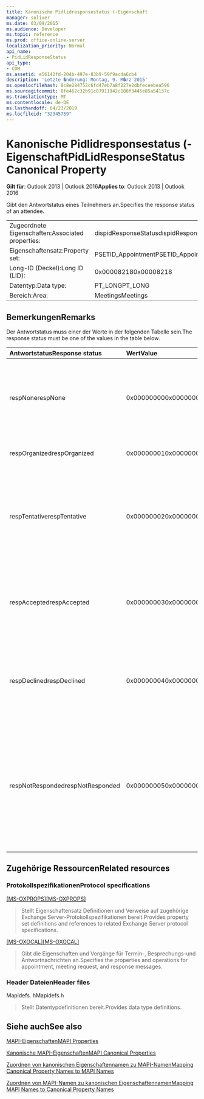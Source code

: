 ```yaml
---
title: Kanonische Pidlidresponsestatus (-Eigenschaft
manager: soliver
ms.date: 03/09/2015
ms.audience: Developer
ms.topic: reference
ms.prod: office-online-server
localization_priority: Normal
api_name:
- PidLidResponseStatus
api_type:
- COM
ms.assetid: e56142fd-204b-497e-83b9-59f9acda6cb4
description: 'Letzte �nderung: Montag, 9. M�rz 2015'
ms.openlocfilehash: 8c8e284752c6fd47eb7a8f227e2dbfeceebea596
ms.sourcegitcommit: 8fe462c32b91c87911942c188f3445e85a54137c
ms.translationtype: MT
ms.contentlocale: de-DE
ms.lasthandoff: 04/23/2019
ms.locfileid: "32345759"
---
```

# <a name="pidlidresponsestatus-canonical-property"></a><span data-ttu-id="0c04e-103">Kanonische Pidlidresponsestatus (-Eigenschaft</span><span class="sxs-lookup"><span data-stu-id="0c04e-103">PidLidResponseStatus Canonical Property</span></span>

  
  
<span data-ttu-id="0c04e-104">**Gilt für**: Outlook 2013 | Outlook 2016</span><span class="sxs-lookup"><span data-stu-id="0c04e-104">**Applies to**: Outlook 2013 | Outlook 2016</span></span> 
  
<span data-ttu-id="0c04e-105">Gibt den Antwortstatus eines Teilnehmers an.</span><span class="sxs-lookup"><span data-stu-id="0c04e-105">Specifies the response status of an attendee.</span></span>
  
|||
|:-----|:-----|
|<span data-ttu-id="0c04e-106">Zugeordnete Eigenschaften:</span><span class="sxs-lookup"><span data-stu-id="0c04e-106">Associated properties:</span></span>  <br/> |<span data-ttu-id="0c04e-107">dispidResponseStatus</span><span class="sxs-lookup"><span data-stu-id="0c04e-107">dispidResponseStatus</span></span>  <br/> |
|<span data-ttu-id="0c04e-108">Eigenschaftensatz:</span><span class="sxs-lookup"><span data-stu-id="0c04e-108">Property set:</span></span>  <br/> |<span data-ttu-id="0c04e-109">PSETID_Appointment</span><span class="sxs-lookup"><span data-stu-id="0c04e-109">PSETID_Appointment</span></span>  <br/> |
|<span data-ttu-id="0c04e-110">Long-ID (Deckel):</span><span class="sxs-lookup"><span data-stu-id="0c04e-110">Long ID (LID):</span></span>  <br/> |<span data-ttu-id="0c04e-111">0x00008218</span><span class="sxs-lookup"><span data-stu-id="0c04e-111">0x00008218</span></span>  <br/> |
|<span data-ttu-id="0c04e-112">Datentyp:</span><span class="sxs-lookup"><span data-stu-id="0c04e-112">Data type:</span></span>  <br/> |<span data-ttu-id="0c04e-113">PT_LONG</span><span class="sxs-lookup"><span data-stu-id="0c04e-113">PT_LONG</span></span>  <br/> |
|<span data-ttu-id="0c04e-114">Bereich:</span><span class="sxs-lookup"><span data-stu-id="0c04e-114">Area:</span></span>  <br/> |<span data-ttu-id="0c04e-115">Meetings</span><span class="sxs-lookup"><span data-stu-id="0c04e-115">Meetings</span></span>  <br/> |
   
## <a name="remarks"></a><span data-ttu-id="0c04e-116">Bemerkungen</span><span class="sxs-lookup"><span data-stu-id="0c04e-116">Remarks</span></span>

<span data-ttu-id="0c04e-117">Der Antwortstatus muss einer der Werte in der folgenden Tabelle sein.</span><span class="sxs-lookup"><span data-stu-id="0c04e-117">The response status must be one of the values in the table below.</span></span>
  
|<span data-ttu-id="0c04e-118">**Antwortstatus**</span><span class="sxs-lookup"><span data-stu-id="0c04e-118">**Response status**</span></span>|<span data-ttu-id="0c04e-119">**Wert**</span><span class="sxs-lookup"><span data-stu-id="0c04e-119">**Value**</span></span>|<span data-ttu-id="0c04e-120">**Beschreibung**</span><span class="sxs-lookup"><span data-stu-id="0c04e-120">**Description**</span></span>|
|:-----|:-----|:-----|
|<span data-ttu-id="0c04e-121">respNone</span><span class="sxs-lookup"><span data-stu-id="0c04e-121">respNone</span></span>  <br/> |<span data-ttu-id="0c04e-122">0x00000000</span><span class="sxs-lookup"><span data-stu-id="0c04e-122">0x00000000</span></span>  <br/> |<span data-ttu-id="0c04e-123">Für dieses Objekt ist keine Antwort erforderlich.</span><span class="sxs-lookup"><span data-stu-id="0c04e-123">No response is required for this object.</span></span> <span data-ttu-id="0c04e-124">Dies gilt für Terminobjekte und Besprechungsantwort Objekte.</span><span class="sxs-lookup"><span data-stu-id="0c04e-124">This is the case for appointment objects and meeting response objects.</span></span>  <br/> |
|<span data-ttu-id="0c04e-125">respOrganized</span><span class="sxs-lookup"><span data-stu-id="0c04e-125">respOrganized</span></span>  <br/> |<span data-ttu-id="0c04e-126">0x00000001</span><span class="sxs-lookup"><span data-stu-id="0c04e-126">0x00000001</span></span>  <br/> |<span data-ttu-id="0c04e-127">Diese Besprechung gehört zum Organisator.</span><span class="sxs-lookup"><span data-stu-id="0c04e-127">This meeting belongs to the organizer.</span></span>  <br/> |
|<span data-ttu-id="0c04e-128">respTentative</span><span class="sxs-lookup"><span data-stu-id="0c04e-128">respTentative</span></span>  <br/> |<span data-ttu-id="0c04e-129">0x00000002</span><span class="sxs-lookup"><span data-stu-id="0c04e-129">0x00000002</span></span>  <br/> |<span data-ttu-id="0c04e-130">Dieser Wert in der Besprechung des Teilnehmers gibt an, dass der Teilnehmer die Besprechungsanfrage vorläufig akzeptiert hat.</span><span class="sxs-lookup"><span data-stu-id="0c04e-130">This value on the attendee's meeting indicates that the attendee has tentatively accepted the meeting request.</span></span>  <br/> |
|<span data-ttu-id="0c04e-131">respAccepted</span><span class="sxs-lookup"><span data-stu-id="0c04e-131">respAccepted</span></span>  <br/> |<span data-ttu-id="0c04e-132">0x00000003</span><span class="sxs-lookup"><span data-stu-id="0c04e-132">0x00000003</span></span>  <br/> |<span data-ttu-id="0c04e-133">Dieser Wert in der Besprechung t des Teilnehmers gibt an, dass der Teilnehmer die Besprechungsanfrage akzeptiert hat.</span><span class="sxs-lookup"><span data-stu-id="0c04e-133">This value on the attendee's meeting t indicates that the attendee has accepted the meeting request.</span></span>  <br/> |
|<span data-ttu-id="0c04e-134">respDeclined</span><span class="sxs-lookup"><span data-stu-id="0c04e-134">respDeclined</span></span>  <br/> |<span data-ttu-id="0c04e-135">0x00000004</span><span class="sxs-lookup"><span data-stu-id="0c04e-135">0x00000004</span></span>  <br/> |<span data-ttu-id="0c04e-136">Dieser Wert in der Besprechung des Teilnehmers gibt an, dass der Teilnehmer die Besprechungsanfrage abgelehnt hat.</span><span class="sxs-lookup"><span data-stu-id="0c04e-136">This value on the attendee's meeting indicates that the attendee has declined the meeting request.</span></span>  <br/> |
|<span data-ttu-id="0c04e-137">respNotResponded</span><span class="sxs-lookup"><span data-stu-id="0c04e-137">respNotResponded</span></span>  <br/> |<span data-ttu-id="0c04e-138">0x00000005</span><span class="sxs-lookup"><span data-stu-id="0c04e-138">0x00000005</span></span>  <br/> |<span data-ttu-id="0c04e-139">Dieser Wert in der Besprechung des Teilnehmers gibt an, dass der Teilnehmer noch nicht geantwortet hat.</span><span class="sxs-lookup"><span data-stu-id="0c04e-139">This value on the attendee's meeting indicates the attendee has not yet responded.</span></span> <span data-ttu-id="0c04e-140">Dieser Wert befindet sich in der Besprechungs-, Besprechungs-und Besprechungs Abbruch.</span><span class="sxs-lookup"><span data-stu-id="0c04e-140">This value is on the meeting request, meeting update, and meeting cancelation.</span></span>  <br/> |
   
## <a name="related-resources"></a><span data-ttu-id="0c04e-141">Zugehörige Ressourcen</span><span class="sxs-lookup"><span data-stu-id="0c04e-141">Related resources</span></span>

### <a name="protocol-specifications"></a><span data-ttu-id="0c04e-142">Protokollspezifikationen</span><span class="sxs-lookup"><span data-stu-id="0c04e-142">Protocol specifications</span></span>

<span data-ttu-id="0c04e-143">[[MS-OXPROPS]](https://msdn.microsoft.com/library/f6ab1613-aefe-447d-a49c-18217230b148%28Office.15%29.aspx)</span><span class="sxs-lookup"><span data-stu-id="0c04e-143">[[MS-OXPROPS]](https://msdn.microsoft.com/library/f6ab1613-aefe-447d-a49c-18217230b148%28Office.15%29.aspx)</span></span>
  
> <span data-ttu-id="0c04e-144">Stellt Eigenschaftensatz Definitionen und Verweise auf zugehörige Exchange Server-Protokollspezifikationen bereit.</span><span class="sxs-lookup"><span data-stu-id="0c04e-144">Provides property set definitions and references to related Exchange Server protocol specifications.</span></span>
    
<span data-ttu-id="0c04e-145">[[MS-OXOCAL]](https://msdn.microsoft.com/library/09861fde-c8e4-4028-9346-e7c214cfdba1%28Office.15%29.aspx)</span><span class="sxs-lookup"><span data-stu-id="0c04e-145">[[MS-OXOCAL]](https://msdn.microsoft.com/library/09861fde-c8e4-4028-9346-e7c214cfdba1%28Office.15%29.aspx)</span></span>
  
> <span data-ttu-id="0c04e-146">Gibt die Eigenschaften und Vorgänge für Termin-, Besprechungs-und Antwortnachrichten an.</span><span class="sxs-lookup"><span data-stu-id="0c04e-146">Specifies the properties and operations for appointment, meeting request, and response messages.</span></span>
    
### <a name="header-files"></a><span data-ttu-id="0c04e-147">Header Dateien</span><span class="sxs-lookup"><span data-stu-id="0c04e-147">Header files</span></span>

<span data-ttu-id="0c04e-148">Mapidefs. h</span><span class="sxs-lookup"><span data-stu-id="0c04e-148">Mapidefs.h</span></span>
  
> <span data-ttu-id="0c04e-149">Stellt Datentypdefinitionen bereit.</span><span class="sxs-lookup"><span data-stu-id="0c04e-149">Provides data type definitions.</span></span>
    
## <a name="see-also"></a><span data-ttu-id="0c04e-150">Siehe auch</span><span class="sxs-lookup"><span data-stu-id="0c04e-150">See also</span></span>



[<span data-ttu-id="0c04e-151">MAPI-Eigenschaften</span><span class="sxs-lookup"><span data-stu-id="0c04e-151">MAPI Properties</span></span>](mapi-properties.md)
  
[<span data-ttu-id="0c04e-152">Kanonische MAPI-Eigenschaften</span><span class="sxs-lookup"><span data-stu-id="0c04e-152">MAPI Canonical Properties</span></span>](mapi-canonical-properties.md)
  
[<span data-ttu-id="0c04e-153">Zuordnen von kanonischen Eigenschaftennamen zu MAPI-Namen</span><span class="sxs-lookup"><span data-stu-id="0c04e-153">Mapping Canonical Property Names to MAPI Names</span></span>](mapping-canonical-property-names-to-mapi-names.md)
  
[<span data-ttu-id="0c04e-154">Zuordnen von MAPI-Namen zu kanonischen Eigenschaftennamen</span><span class="sxs-lookup"><span data-stu-id="0c04e-154">Mapping MAPI Names to Canonical Property Names</span></span>](mapping-mapi-names-to-canonical-property-names.md)

